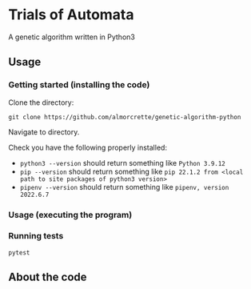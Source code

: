 # Trials of Automata

A genetic algorithm written in Python3

## Usage

### Getting started (installing the code)

Clone the directory:

```
git clone https://github.com/almorcrette/genetic-algorithm-python
```

Navigate to directory.

Check you have the following properly installed:
- `python3 --version` should return something like `Python 3.9.12`
- `pip --version` should return something like `pip 22.1.2 from <local path to site packages of python3 version>`
- `pipenv --version` should return something like `pipenv, version 2022.6.7`

### Usage (executing the program)

### Running tests

`pytest`

## About the code
